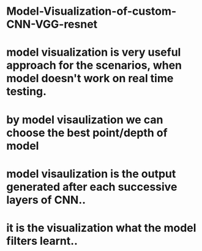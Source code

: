 # Model-Visualization-of-custom-CNN-VGG-resnet
# model visualization is very useful approach for the scenarios, when model doesn't work on real time testing.
# by model visaulization we can choose the best point/depth of model
# model visaulization is the output generated after each successive layers of CNN..
# it is the visualization what the model filters learnt..
